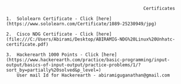                                                         Certificates
   
    1.  Sololearn Certificate - Click [here] (https://www.sololearn.com/Certificate/1089-25230949/jpg)
    
    2.  Cisco NDG Certificate - Click [here] (file:///C:/Users/Abirami/Desktop/ABIRAMIG-NDG%20Linux%20Unhatc-certificate.pdf)
    
    3.  Hackerearth 1000 Points - Click [here] (https://www.hackerearth.com/practice/basic-programming/input-output/basics-of-input-output/practice-problems/1/?sort_by=partially%20solved&p_level=)
        User mail Id for Hackerearth - abiramiguganathan@gmail.com
    
